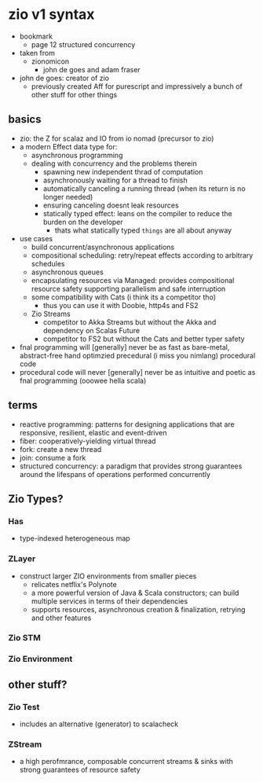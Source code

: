# zio v1 syntax

- bookmark
  - page 12 structured concurrency
- taken from
  - zionomicon
    - john de goes and adam fraser
- john de goes: creator of zio
  - previously created Aff for purescript and impressively a bunch of other stuff for other things

## basics

- zio: the Z for scalaz and IO from io nomad (precursor to zio)
- a modern Effect data type for:
  - asynchronous programming
  - dealing with concurrency and the problems therein
    - spawning new independent thrad of computation
    - asynchronously waiting for a thread to finish
    - automatically canceling a running thread (when its return is no longer needed)
    - ensuring canceling doesnt leak resources
    - statically typed effect: leans on the compiler to reduce the burden on the developer
      - thats what statically typed `things` are all about anyway
- use cases
  - build concurrent/asynchronous applications
  - compositional scheduling: retry/repeat effects according to arbitrary schedules
  - asynchronous queues
  - encapsulating resources via Managed: provides compositional resource safety supporting parallelism and safe interruption
  - some compatibility with Cats (i think its a competitor tho)
    - thus you can use it with Doobie, http4s and FS2
  - Zio Streams
    - competitor to Akka Streams but without the Akka and dependency on Scalas Future
    - competitor to FS2 but without the Cats and better typer safety
- fnal programming will [generally] never be as fast as bare-metal, abstract-free hand optimzied precedural (i miss you nimlang) procedural code
- procedural code will never [generally] never be as intuitive and poetic as fnal programming (ooowee hella scala)

## terms

- reactive programming: patterns for designing applications that are responsive, resilient, elastic and event-driven
- fiber: cooperatively-yielding virtual thread
- fork: create a new thread
- join: consume a fork
- structured concurrency: a paradigm that provides strong guarantees around the lifespans of operations performed concurrently

## Zio Types?

### Has

- type-indexed heterogeneous map

### ZLayer

- construct larger ZIO environments from smaller pieces
  - relicates netflix's Polynote
  - a more powerful version of Java & Scala constructors; can build multiple services in terms of their dependencies
  - supports resources, asynchronous creation & finalization, retrying and other features
### Zio STM

### Zio Environment

## other stuff?

### Zio Test

- includes an alternative (generator) to scalacheck

### ZStream

- a high perofmrance, composable concurrent streams & sinks with strong guarantees of resource safety
